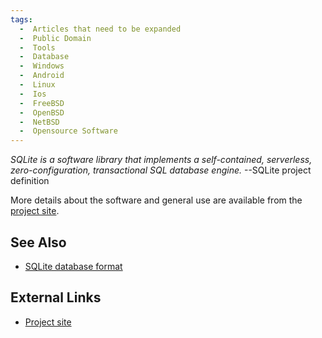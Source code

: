 ```yaml
---
tags:
  -  Articles that need to be expanded
  -  Public Domain
  -  Tools
  -  Database
  -  Windows
  -  Android
  -  Linux
  -  Ios
  -  FreeBSD
  -  OpenBSD
  -  NetBSD
  -  Opensource Software
---
```

<i>SQLite is a software library that implements a self-contained,
serverless, zero-configuration, transactional SQL database engine.</i>
--SQLite project definition

More details about the software and general use are available from the
[project site](http://sqlite.org/).

## See Also

- [SQLite database format](sqlite_database_format.md)

## External Links

- [Project site](http://sqlite.org/)